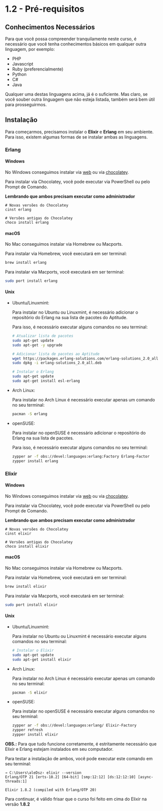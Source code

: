 # 1.2 - Pré-requisitos

## Conhecimentos Necessários

Para que você possa compreender tranquilamente neste curso, é necessário que você tenha conhecimentos básicos em qualquer outra linguagem, por exemplo:

  * PHP
  * Javascript
  * Ruby (preferencialmente)
  * Python
  * C#
  * Java

Qualquer uma destas linguagens acima, já é o suficiente. Mas claro, se você souber outra linguagem que não esteja listada, também será bem útil para prosseguirmos.

## Instalação

Para começarmos, precisamos instalar o **Elixir** e **Erlang** em seu ambiente. Para isso, existem algumas formas de se instalar ambas as linguagens.

### Erlang

#### Windows

No Windows conseguimos instalar via [web](http://www.erlang.org/download.html) ou via [chocolatey](https://chocolatey.org/).

Para instalar via Chocolatey, você pode executar via PowerShell ou pelo Prompt de Comando.

**Lembrando que ambos precisam executar como administrador**

```batch
# Novas versões do Chocolatey
cinst erlang

# Versões antigas do Chocolatey
choco install erlang
```

#### macOS

No Mac conseguimos instalar via Homebrew ou Macports.

Para instalar via Homebrew, você executará em ser terminal:

```sh
brew install erlang
```

Para instalar via Macports, você executará em ser terminal:

```sh
sudo port install erlang
```

#### Unix

 * Ubuntu/Linuxmint:

   Para instalar no Ubuntu ou Linuxmint, é necessário adicionar o repositório do Erlang na sua lista de pacotes do Aptitude.

   Para isso, é necessário executar alguns comandos no seu terminal:

   ```sh
   # Atualizar lista de pacotes
   sudo apt-get update
   sudo apt-get -y upgrade

   # Adicionar lista de pacotes ao Aptitude
   wget https://packages.erlang-solutions.com/erlang-solutions_2.0_all.deb
   sudo dpkg -i erlang-solutions_2.0_all.deb

   # Instalar o Erlang
   sudo apt-get update
   sudo apt-get install esl-erlang
   ```

 * Arch Linux:

   Para instalar no Arch Linux é necessário executar apenas um comando no seu terminal:

   ```sh
   pacman -S erlang
   ```

 * openSUSE:

   Para instalar no openSUSE é necessário adicionar o repositório do Erlang na sua lista de pacotes.

   Para isso, é necessário executar alguns comandos no seu terminal:

   ```sh
   zypper ar -f obs://devel:languages:erlang:Factory Erlang-Factor
   zypper install erlang
   ```

### Elixir

#### Windows

No Windows conseguimos instalar via [web](https://repo.hex.pm/elixir-websetup.exe) ou via [chocolatey](https://chocolatey.org/).

Para instalar via Chocolatey, você pode executar via PowerShell ou pelo Prompt de Comando.

**Lembrando que ambos precisam executar como administrador**

```batch
# Novas versões do Chocolatey
cinst elixir

# Versões antigas do Chocolatey
choco install elixir
```

#### macOS

No Mac conseguimos instalar via Homebrew ou Macports.

Para instalar via Homebrew, você executará em ser terminal:

```sh
brew install elixir
```

Para instalar via Macports, você executará em ser terminal:

```sh
sudo port install elixir
```

#### Unix

 * Ubuntu/Linuxmint:

   Para instalar no Ubuntu ou Linuxmint é necessário executar alguns comandos no seu terminal:

   ```sh
   # Instalar o Elixir
   sudo apt-get update
   sudo apt-get install elixir
   ```

 * Arch Linux:

   Para instalar no Arch Linux é necessário executar apenas um comando no seu terminal:

   ```sh
   pacman -S elixir
   ```

 * openSUSE:

   Para instalar no openSUSE é necessário executar alguns comandos no seu terminal:

   ```sh
   zypper ar -f obs://devel:languages:erlang/ Elixir-Factory
   zypper refresh
   zypper install elixir
   ```


**OBS.:** Para que tudo funcione corretamente, é estritamente necessário que Elixir e Erlang estejam instalados em seu computador.

Para testar a instalação de ambos, você pode executar este comando em seu terminal:

```
→ C:\Users\aleDsz› elixir --version
Erlang/OTP 21 [erts-10.2] [64-bit] [smp:12:12] [ds:12:12:10] [async-threads:1]

Elixir 1.8.2 (compiled with Erlang/OTP 20)
```

Para continuar, é válido frisar que o curso foi feito em cima do Elixir na versão **1.8.2**